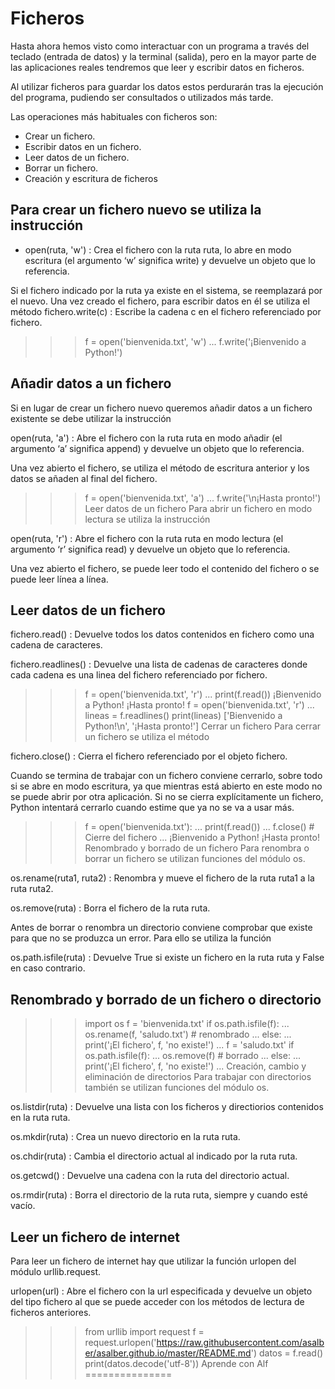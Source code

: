 # Ficheros
Hasta ahora hemos visto como interactuar con un programa a través del teclado (entrada de datos) y la terminal (salida), pero en la mayor parte de las aplicaciones reales tendremos que leer y escribir datos en ficheros.

Al utilizar ficheros para guardar los datos estos perdurarán tras la ejecución del programa, pudiendo ser consultados o utilizados más tarde.

Las operaciones más habituales con ficheros son:

+ Crear un fichero.
+ Escribir datos en un fichero.
+ Leer datos de un fichero.
+ Borrar un fichero.
+ Creación y escritura de ficheros

## Para crear un fichero nuevo se utiliza la instrucción

+ open(ruta, 'w') : Crea el fichero con la ruta ruta, lo abre en modo escritura (el argumento ‘w’ significa write) y devuelve un objeto que lo referencia.

Si el fichero indicado por la ruta ya existe en el sistema, se reemplazará por el nuevo. Una vez creado el fichero, para escribir datos en él se utiliza el método  fichero.write(c) : Escribe la cadena c en el fichero referenciado por fichero.

>>> f = open('bienvenida.txt', 'w')
... f.write('¡Bienvenido a Python!')

## Añadir datos a un fichero
Si en lugar de crear un fichero nuevo queremos añadir datos a un fichero existente se debe utilizar la instrucción

open(ruta, 'a') : Abre el fichero con la ruta ruta en modo añadir (el argumento ‘a’ significa append) y devuelve un objeto que lo referencia.

Una vez abierto el fichero, se utiliza el método de escritura anterior y los datos se añaden al final del fichero.

>>> f = open('bienvenida.txt', 'a')
... f.write('\n¡Hasta pronto!')
Leer datos de un fichero
Para abrir un fichero en modo lectura se utiliza la instrucción

open(ruta, 'r') : Abre el fichero con la ruta ruta en modo lectura (el argumento ‘r’ significa read) y devuelve un objeto que lo referencia.

Una vez abierto el fichero, se puede leer todo el contenido del fichero o se puede leer línea a línea.

## Leer datos de un fichero
fichero.read() : Devuelve todos los datos contenidos en fichero como una cadena de caracteres.

fichero.readlines() : Devuelve una lista de cadenas de caracteres donde cada cadena es una linea del fichero referenciado por fichero.

>>> f = open('bienvenida.txt', 'r')
... print(f.read())
¡Bienvenido a Python!
¡Hasta pronto!
>>> f = open('bienvenida.txt', 'r')
... lineas = f.readlines()
>>> print(lineas)
['Bienvenido a Python!\n', '¡Hasta pronto!']
Cerrar un fichero
Para cerrar un fichero se utiliza el método

fichero.close() : Cierra el fichero referenciado por el objeto fichero.

Cuando se termina de trabajar con un fichero conviene cerrarlo, sobre todo si se abre en modo escritura, ya que mientras está abierto en este modo no se puede abrir por otra aplicación. Si no se cierra explícitamente un fichero, Python intentará cerrarlo cuando estime que ya no se va a usar más.

>>> f = open('bienvenida.txt'):
... print(f.read())
... f.close()  # Cierre del fichero
...
¡Bienvenido a Python!
¡Hasta pronto!
Renombrado y borrado de un fichero
Para renombra o borrar un fichero se utilizan funciones del módulo os.

os.rename(ruta1, ruta2) : Renombra y mueve el fichero de la ruta ruta1 a la ruta ruta2.

os.remove(ruta) : Borra el fichero de la ruta ruta.

Antes de borrar o renombra un directorio conviene comprobar que existe para que no se produzca un error. Para ello se utiliza la función

os.path.isfile(ruta) : Devuelve True si existe un fichero en la ruta ruta y False en caso contrario.

## Renombrado y borrado de un fichero o directorio
>>> import os
>>> f = 'bienvenida.txt'
>>> if os.path.isfile(f):
...     os.rename(f, 'saludo.txt') # renombrado
... else:
...     print('¡El fichero', f, 'no existe!')
...
>>> f = 'saludo.txt'
>>> if os.path.isfile(f):
...     os.remove(f) # borrado
... else:
...     print('¡El fichero', f, 'no existe!')
...
Creación, cambio y eliminación de directorios
Para trabajar con directorios también se utilizan funciones del módulo os.

os.listdir(ruta) : Devuelve una lista con los ficheros y directiorios contenidos en la ruta ruta.

os.mkdir(ruta) : Crea un nuevo directorio en la ruta ruta.

os.chdir(ruta) : Cambia el directorio actual al indicado por la ruta ruta.

os.getcwd() : Devuelve una cadena con la ruta del directorio actual.

os.rmdir(ruta) : Borra el directorio de la ruta ruta, siempre y cuando esté vacío.

## Leer un fichero de internet
Para leer un fichero de internet hay que utilizar la función urlopen del módulo urllib.request.

urlopen(url) : Abre el fichero con la url especificada y devuelve un objeto del tipo fichero al que se puede acceder con los métodos de lectura de ficheros anteriores.

>>> from urllib import request
>>> f = request.urlopen('https://raw.githubusercontent.com/asalber/asalber.github.io/master/README.md')
>>> datos = f.read()
>>> print(datos.decode('utf-8'))
Aprende con Alf
===============